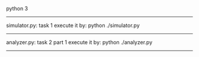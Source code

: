 python 3
**************************
simulator.py: task 1
execute it by: 
python ./simulator.py
**************************
analyzer.py: task 2 part 1
execute it by: 
python ./analyzer.py
**************************
